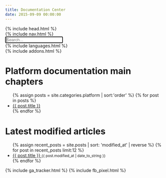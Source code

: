 ```yaml
---
title: Documentation Center
date: 2015-09-09 00:00:00
---
```


<html>
  {% include head.html %}
  <body>
    <main>
      {% include nav.html %}
      <div class="container index">
        <div class="row">
          <div class="col-12">
            <div class="card">
              <div class="card-block">
                <div class="row">
                  <div class="col-12 col-sm-8 offset-sm-2">
                    <div class="search-block mt-5">
                      <span class="fa fa-search search-icon"></span>
                      <input type="text" class="form-control" id="search-input" placeholder="Search..." autofocus="true">
                    </div>
                  </div>
                </div>
                <div class="languages mt-5">
                  {% include languages.html %}
                </div>
                <div class="addons mt-5">
                  {% include addons.html %}
                </div>
              </div>
            </div>
          </div>
        </div>
        <div class="row">
          <div class="col-12 col-sm-6">
            <div class="card mt-4">
              <div class="card-block">
                <div class="row platform">
                  <div class="col-12">
                    <h1>Platform documentation main chapters</h1>
                    <div class="row">
                      <ul class="mb-0 mt-0">
                        {% assign posts = site.categories.platform | sort:'order' %}
                        {% for post in posts %}
                          <li>
                            <a href="{{ post.url }}">
                              <span class="fa fa-angle-right"></span>{{ post.title }}
                            </a>
                          </li>
                        {% endfor %}
                      </ul>
                    </div>
                  </div>
                </div>
              </div>
            </div>
          </div>
          <div class="col-12 col-sm-6">
            <div class="card mt-4">
              <div class="card-block">
                <div class="row recent">
                  <div class="container">
                    <h1>Latest modified articles</h1>
                    <div class="row">
                      <ul class="mb-0 mt-0">
                        {% assign recent_posts = site.posts | sort: 'modified_at' | reverse %}
                        {% for post in recent_posts limit:12 %}
                          <li>
                            <a href="{{ post.url }}">
                              <span class="fa fa-angle-right"></span>{{ post.title }}
                            </a>
                            <small class="text-muted">
                              {{ post.modified_at | date_to_string }}
                            </small>
                          </li>
                        {% endfor %}
                      </ul>
                    </div>
                  </div>
                </div>
              </div>
            </div>
          </div>
        </div>
      </div>
{% include ga_tracker.html %}
{% include fb_pixel.html %}
    </main>
  </body>
</html>
